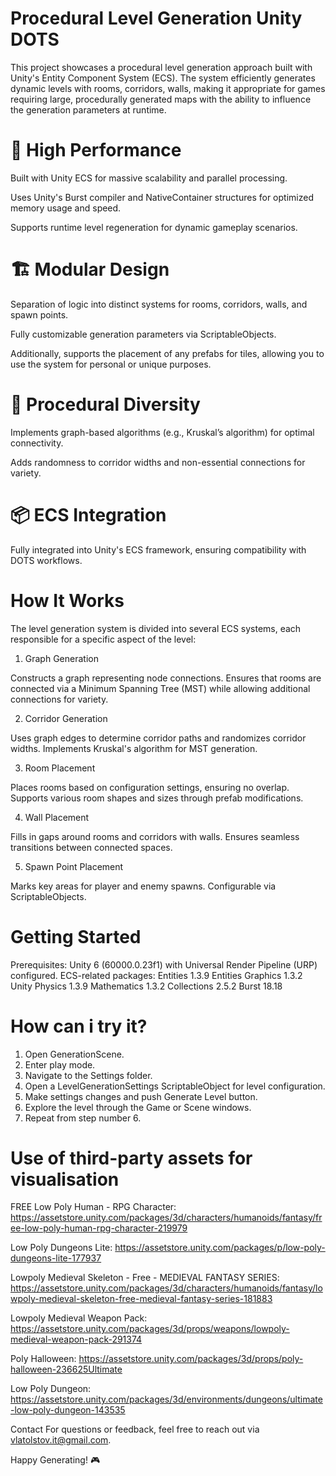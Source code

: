 # Procedural Level Generation Unity DOTS
This project showcases a procedural level generation approach built with Unity's Entity Component System (ECS). The system efficiently generates dynamic levels with rooms, corridors, walls, making it appropriate for games requiring large, procedurally generated maps with the ability to influence the generation parameters at runtime.


# 🚀 High Performance

Built with Unity ECS for massive scalability and parallel processing.

Uses Unity's Burst compiler and NativeContainer structures for optimized memory usage and speed. 

Supports runtime level regeneration for dynamic gameplay scenarios.

# 🏗 Modular Design

Separation of logic into distinct systems for rooms, corridors, walls, and spawn points.

Fully customizable generation parameters via ScriptableObjects. 

Additionally, supports the placement of any prefabs for tiles, allowing you to use the system for personal or unique purposes.

# 🔄 Procedural Diversity

Implements graph-based algorithms (e.g., Kruskal’s algorithm) for optimal connectivity.

Adds randomness to corridor widths and non-essential connections for variety.

# 📦 ECS Integration

Fully integrated into Unity's ECS framework, ensuring compatibility with DOTS workflows.




# How It Works

The level generation system is divided into several ECS systems, each responsible for a specific aspect of the level:

1. Graph Generation

Constructs a graph representing node connections.
Ensures that rooms are connected via a Minimum Spanning Tree (MST) while allowing additional connections for variety.

2. Corridor Generation

Uses graph edges to determine corridor paths and randomizes corridor widths.
Implements Kruskal's algorithm for MST generation.

3. Room Placement

Places rooms based on configuration settings, ensuring no overlap.
Supports various room shapes and sizes through prefab modifications.

4. Wall Placement

Fills in gaps around rooms and corridors with walls.
Ensures seamless transitions between connected spaces.

5. Spawn Point Placement

Marks key areas for player and enemy spawns.
Configurable via ScriptableObjects.

# Getting Started
Prerequisites:
Unity 6 (60000.0.23f1) with Universal Render Pipeline (URP) configured.
ECS-related packages:
Entities 1.3.9
Entities Graphics 1.3.2
Unity Physics 1.3.9
Mathematics 1.3.2
Collections 2.5.2
Burst 18.18

# How can i try it?
1. Open GenerationScene.
2. Enter play mode.
3. Navigate to the Settings folder.
4. Open a LevelGenerationSettings ScriptableObject for level configuration.
5. Make settings changes and push Generate Level button.
6. Explore the level through the Game or Scene windows.
7. Repeat from step number 6.

# Use of third-party assets for visualisation

FREE Low Poly Human - RPG Character: https://assetstore.unity.com/packages/3d/characters/humanoids/fantasy/free-low-poly-human-rpg-character-219979

Low Poly Dungeons Lite: https://assetstore.unity.com/packages/p/low-poly-dungeons-lite-177937

Lowpoly Medieval Skeleton - Free - MEDIEVAL FANTASY SERIES: https://assetstore.unity.com/packages/3d/characters/humanoids/fantasy/lowpoly-medieval-skeleton-free-medieval-fantasy-series-181883

Lowpoly Medieval Weapon Pack: https://assetstore.unity.com/packages/3d/props/weapons/lowpoly-medieval-weapon-pack-291374

Poly Halloween: https://assetstore.unity.com/packages/3d/props/poly-halloween-236625Ultimate 

Low Poly Dungeon: https://assetstore.unity.com/packages/3d/environments/dungeons/ultimate-low-poly-dungeon-143535

Contact
For questions or feedback, feel free to reach out via vlatolstov.it@gmail.com.



Happy Generating! 🎮
